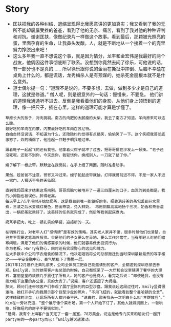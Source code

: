 # Story

* 匡扶把我的各种纠结、退缩呈现得比我愿意讲的更加真实；我又看到了我的无所不能却屡屡受挫的爸爸，看到了他的无奈、痛苦，看到了我对他的种种评判和对抗。谢谢匡扶，像做纪录片一样做这个故事。看到最后，那颗被光照亮的蛋，里面孕育的生命，让我鼻头发酸。人，就是不断地从一个接着一个的壳里努力挣脱出来吧！
* 这么多年我一直不想说这个事，就是因为情分，龙丰和金宏伟是我最好的两个战友，他俩因这件事彻底断了联系。没想到你竟然去问了徐乐，可他说的话，有一部分也不是真的…… 所以徐乐跟你说的金丽在撕扯中摔倒、后脑不幸磕在桌角上什么的，都是谎话，龙秀梅杀人是有预谋的，她杀死金丽根本就不是什么意外。
* 道士偶尔提一句：“道理不是说的，不要多想，去做，做到多少才是自己的道理，这就是修道。” 僧人呢，则是很意外的一句话：慢慢来，不要急。 他们讲的道理我通通听不进去。反倒是我看着他们的身影，从他们身上领悟到的道理，像一把尺子，插在心里。这样的道理可能才算是学懂了。

```
草原长大的孩子，对肉挑剔。南方的肉肥的太腻瘦的太柴，我去了南方才知道，羊肉原来可以这么膻。
最好吃的羊肉在内蒙，内蒙最好吃的羊肉在苏尼特。
自始自终没说话，不知道为什么，还隐隐约约觉得有点搞笑，偷偷笑了一下。这个笑把我哥彻底激怒了，炸药桶爆了，他捡起一只鞋子朝我砸过来。

跟着鞋子一起起飞的还有我爸，他拿着火钳子就冲了过去，把哥哥摁在沙发上一顿揍。“老子还没死呢，还轮不到你，今天是你，我轻饶你。换成别人，一刀就了结了你。”

嫂子解下一根皮带，默默坐在我面前，在手上缠了两圈，随时准备动手。

果然，趁爸爸不注意，哥哥又冲过来。嫂子抡起皮带就抽，打得我哥前进不得。不是一家人不进一家门，人狠话不多的天仙配。

直到我妈回来才结束这场闹剧。哥哥后脑勺被甩开了一道三四厘米的口子，血流的到处都是。我的小拇指也被误伤，肿得老高。
每天早上7点半准时开始烧奶茶，这是我目前唯一能做好的事。把装满砖茶的茶包丢到开水里煮，三滚之后水变成红褐色，捞出茶袋，兑入鲜奶， 再用铜瓢高高地扬个三次，奶香和茶香溢出，一锅奶茶就熬好了。这美好的任务就完成了，然后等我爸起床煮肉。

奶茶手把肉，吃上一顿扎实的早餐，迎接新的一天。
```

```
在销售行业，对老年人打“感情牌”是有效的策略。其实老人家并不傻，很多时候他们也清楚，自己并不需要这笔海外投资。只是他们的子女要么在异地，要么工作非常忙，当有年轻人对他们嘘寒问暖，满足了他们的情感需求的时候，他们就容易做出投资行为。
作为老板，Harry有野心，同时还有实现野心的远见和魄力。
在大多数中介公司节衣缩食的情况下，他决定砸钱将公司总部搬迁到当时深圳最新最贵的写字楼之一——平安金融中心，豪气地租下了整整一层。
2017年12月底乔迁典礼那天，公司全体员工把自己能邀请到的客户，全都送到深圳总部去参观。Emily说，当时她带客户去总部的时候，自己都惊呆了——大厅和会议室铺满了奢华的大理石，富丽堂皇的装修几乎震住了所有人。她的客户也是商人，看完之后说：“即使是我，也没有能力租下这里的办公室，真的太贵了。”说完，客户还竖起了大拇指。
那天，顾问们还带领客户们参观了展厅里陈列的巨型沙盘。跟我说起这段过往时，Emily显得很激动，她打开手机向我展示那个巨型沙盘的照片，“不用飞纽约，就能看到整个曼哈顿的全景”。
这样精致的沙盘，让现场所有人都兴奋不已。“说真的，那天我头一次明白什么叫‘羊群效应’。” Kim在一旁补充道，“整个展厅像个菜市场，第一个人开始下订了，其他人就蜂拥而上，一顿哄抢，好像纽约的房子不要钱似的。”
“是啊，我有个上海客户当天定了一套一居室，78万美金，说这是他专门买来和朋友们一起开party用的——办party而已！”Emily越说越激动。
```
